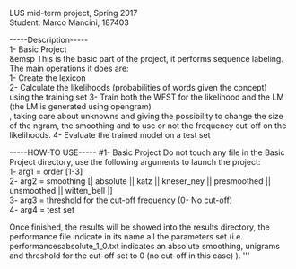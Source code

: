 LUS mid-term project, Spring 2017 <br />
Student: Marco Mancini, 187403 <br />

-----Description-----<br />
1- Basic Project <br />
&emsp This is the basic part of the project, it performs sequence labeling. <br />
   The main operations it does are: <br />
   1- Create the lexicon <br />
   2- Calculate the likelihoods (probabilities of words given the concept) <br />
   using the training set
   3- Train both the WFST for the likelihood and the LM (the LM is generated using opengram) <br />
   , taking care about unknowns and giving the possibility to change the size of the ngram,
   the smoothing and to use or not the frequency cut-off on the likelihoods.
   4- Evaluate the trained model on a test set <br />

-----HOW-TO USE-----
#1- Basic Project
   Do not touch any file in the Basic Project directory, use the following arguments to launch the project:<br />
   1- arg1 = order [1-3] <br />
   2- arg2 = smoothing [| absolute || katz || kneser_ney || presmoothed || unsmoothed || witten_bell |]  <br />
   3- arg3 = threshold for the cut-off frequency (0- No cut-off) <br />
   4- arg4 = test set <br />
   
   Once finished, the results will be showed into the results directory, the performance file indicate in its
   name all the parameters set (i.e. performancesabsolute_1_0.txt indicates an absolute smoothing, unigrams and
   threshold for the cut-off set to 0 (no cut-off in this case) ).
'''
